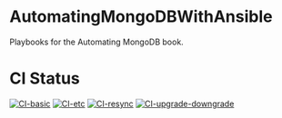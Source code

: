 # AutomatingMongoDBWithAnsible
Playbooks for the Automating MongoDB book.

# CI Status
[![CI-basic](https://github.com/rhysmeister/AutomatingMongoDBWithAnsible/actions/workflows/CI-basic.yml/badge.svg)](https://github.com/rhysmeister/AutomatingMongoDBWithAnsible/actions/workflows/CI-basic.yml)
[![CI-etc](https://github.com/rhysmeister/AutomatingMongoDBWithAnsible/actions/workflows/CI-etc.yml/badge.svg)](https://github.com/rhysmeister/AutomatingMongoDBWithAnsible/actions/workflows/CI-etc.yml)
[![CI-resync](https://github.com/rhysmeister/AutomatingMongoDBWithAnsible/actions/workflows/CI-resync.yml/badge.svg)](https://github.com/rhysmeister/AutomatingMongoDBWithAnsible/actions/workflows/CI-resync.yml)
[![CI-upgrade-downgrade](https://github.com/rhysmeister/AutomatingMongoDBWithAnsible/actions/workflows/CI-upgrade-downgrade.yml/badge.svg)](https://github.com/rhysmeister/AutomatingMongoDBWithAnsible/actions/workflows/CI-upgrade-downgrade.yml)
